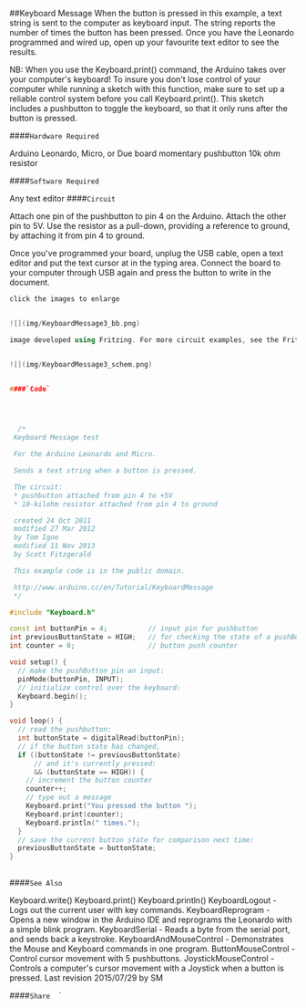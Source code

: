 ##Keyboard Message
When the button is pressed in this example, a text string is sent to the computer as keyboard input. The string reports the number of times the button has been pressed. Once you have the Leonardo programmed and wired up, open up your favourite text editor to see the results.

NB:  When you use the Keyboard.print() command, the Arduino takes over your computer's keyboard! To insure you don't lose control of your computer while running a sketch with this function, make sure to set up a reliable control system before you call Keyboard.print(). This sketch includes a pushbutton to toggle the keyboard, so that it only runs after the button is pressed.

####`Hardware Required`


Arduino Leonardo, Micro, or Due board
momentary pushbutton
10k ohm resistor

####`Software Required`

Any text editor
####`Circuit`


Attach one pin of the pushbutton to pin 4 on the Arduino. Attach the other pin to 5V. Use the resistor as a pull-down, providing a reference to ground, by attaching it from pin 4 to ground.

Once you've programmed your board, unplug the USB cable, open a text editor and put the text cursor at in the typing area. Connect the board to your computer through USB again and press the button to write in the document.


```c++
click the images to enlarge


![](img/KeyboardMessage3_bb.png)

image developed using Fritzing. For more circuit examples, see the Fritzing project page 


![](img/KeyboardMessage3_schem.png)


####`Code`




  /*
 Keyboard Message test

 For the Arduino Leonardo and Micro.

 Sends a text string when a button is pressed.

 The circuit:
 * pushbutton attached from pin 4 to +5V
 * 10-kilohm resistor attached from pin 4 to ground

 created 24 Oct 2011
 modified 27 Mar 2012
 by Tom Igoe
 modified 11 Nov 2013
 by Scott Fitzgerald

 This example code is in the public domain.

 http://www.arduino.cc/en/Tutorial/KeyboardMessage
 */

#include "Keyboard.h"

const int buttonPin = 4;          // input pin for pushbutton
int previousButtonState = HIGH;   // for checking the state of a pushButton
int counter = 0;                  // button push counter

void setup() {
  // make the pushButton pin an input:
  pinMode(buttonPin, INPUT);
  // initialize control over the keyboard:
  Keyboard.begin();
}

void loop() {
  // read the pushbutton:
  int buttonState = digitalRead(buttonPin);
  // if the button state has changed,
  if ((buttonState != previousButtonState)
      // and it's currently pressed:
      && (buttonState == HIGH)) {
    // increment the button counter
    counter++;
    // type out a message
    Keyboard.print("You pressed the button ");
    Keyboard.print(counter);
    Keyboard.println(" times.");
  }
  // save the current button state for comparison next time:
  previousButtonState = buttonState;
}
  
```





####`See Also`

Keyboard.write()
Keyboard.print()
Keyboard.println()
KeyboardLogout -  Logs out the current user with key commands.
KeyboardReprogram -  Opens a new window in the Arduino IDE and reprograms the Leonardo with a simple blink program.
KeyboardSerial -  Reads a byte from the serial port, and sends back a keystroke.
KeyboardAndMouseControl -  Demonstrates the Mouse and Keyboard commands in one program.
ButtonMouseControl -  Control cursor movement with 5 pushbuttons.
JoystickMouseControl -  Controls a computer's cursor movement with a Joystick when a button is pressed.
 Last revision 2015/07/29 by SM 




				
				




  ####`Share`
`
`
`
